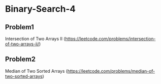 # Binary-Search-4

## Problem1

Intersection of Two Arrays II (https://leetcode.com/problems/intersection-of-two-arrays-ii/)

## Problem2

Median of Two Sorted Arrays (https://leetcode.com/problems/median-of-two-sorted-arrays)
